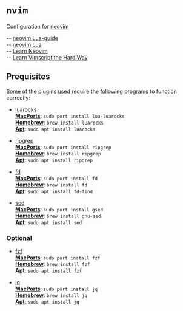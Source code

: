 # `nvim`

Configuration for [neovim](https://neovim.io) 

-- [neovim Lua-guide](https://neovim.io/doc/user/lua-guide.html)  
-- [neovim Lua](https://neovim.io/doc/user/lua.html)  
-- [Learn Neovim](https://ofirgall.github.io/learn-nvim/)  
-- [Learn Vimscript the Hard Way](https://learnvimscriptthehardway.stevelosh.com)  

## Prequisites

Some of the plugins used require the following programs to function correctly:

- [luarocks](https://github.com/luarocks/luarocks)  
**[MacPorts](https://ports.macports.org/port/lua-luarocks/)**: `sudo port install lua-luarocks`  
**[Homebrew](https://formulae.brew.sh/formula/luarocks)**: `brew install luarocks`  
**[Apt](https://packages.debian.org/sid/luarocks)**: `sudo apt install luarocks`  

- [ripgrep](https://github.com/BurntSushi/ripgrep)  
**[MacPorts](https://ports.macports.org/port/ripgrep/)**: `sudo port install ripgrep`  
**[Homebrew](https://formulae.brew.sh/formula/ripgrep)**: `brew install ripgrep`  
**[Apt](https://packages.debian.org/sid/ripgrep)**: `sudo apt install ripgrep`  

- [fd](https://github.com/sharkdp/fd)  
**[MacPorts](https://ports.macports.org/port/fd/)**: `sudo port install fd`  
**[Homebrew](https://formulae.brew.sh/formula/fd)**: `brew install fd`  
**[Apt](https://packages.debian.org/sid/fd-find)**: `sudo apt install fd-find`  

- [sed](https://www.gnu.org/software/sed/)  
**[MacPorts](https://ports.macports.org/port/gsed/)**: `sudo port install gsed`  
**[Homebrew](https://formulae.brew.sh/formula/gnu-sed)**: `brew install gnu-sed`  
**[Apt](https://packages.debian.org/sid/sed)**: `sudo apt install sed`  

### Optional

- [fzf](https://github.com/junegunn/fzf)  
**[MacPorts](https://ports.macports.org/port/fzf/)**: `sudo port install fzf`  
**[Homebrew](https://formulae.brew.sh/formula/fzf)**: `brew install fzf`  
**[Apt](https://packages.debian.org/sid/fzf)**: `sudo apt install fzf`  

- [jq](https://jqlang.github.io/jq/)  
**[MacPorts](https://ports.macports.org/port/jq/)**: `sudo port install jq`  
**[Homebrew](https://formulae.brew.sh/formula/jq)**: `brew install jq`  
**[Apt](https://packages.debian.org/sid/jq)**: `sudo apt install jq`  

